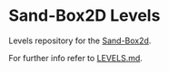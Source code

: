 # Sand-Box2D Levels
Levels repository for the [Sand-Box2d](https://github.com/Hammerill/Sand-Box2D).

For further info refer to [LEVELS.md](./LEVELS.md).
